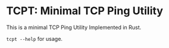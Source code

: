 # TCPT: Minimal TCP Ping Utility

This is a minimal TCP Ping Utility Implemented in Rust.

`tcpt --help` for usage.

